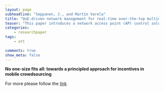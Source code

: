 ```yaml
---
layout: page
subheadline: "Seppanen, J., and Martín Varela"
title: "QoE-driven network management for real-time over-the-top multimedia services"
teaser: "This paper introduces a network access point (AP) control solution in the context of over-the-top (OTT) multimedia services. The solution is designed to provide network-level management mechanisms for packet traffic while using Quality of Experience (QoE) as a performance indicator. The results showed that with customer subscription scheme, traffic differentiation and QoE-driven management it is possible to both improve the perceived quality of multimedia traffic and increase the average revenue per user."
categories:
    - researchpaper  
tags:
    - ott
      
comments: true
show_meta: false
---
```


__No one-size fits all: towards a principled approach for incentives in mobile crowdsourcing__

For more please follow the [link](http://ieeexplore.ieee.org/xpls/abs_all.jsp?arnumber=6554806)